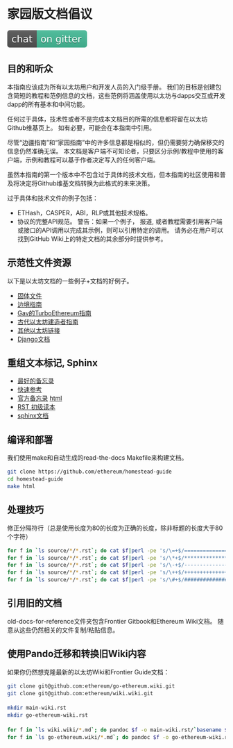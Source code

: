 # 家园版文档倡议

[![Gitter](img/homestead-guide.svg)](https://gitter.im/ethereum/homestead-guide?utm_source=badge&utm_medium=badge&utm_campaign=pr-badge)

## 目的和听众

本指南应该成为所有以太坊用户和开发人员的入门级手册。
我们的目标是创建包含简短的教程和范例信息的文档，这些范例将涵盖使用以太坊与dapps交互或开发dapp的所有基本和中间功能。

任何过于具体，技术性或者不是完成本文档目的所需的信息都将留在以太坊Github维基页上。
如有必要，可能会在本指南中引用。

尽管“边疆指南”和“家园指南”中的许多信息都是相似的，但仍需要努力确保移交的信息仍然准确无误。
本文档是客户端不可知论者，只要区分示例/教程中使用的客户端，示例和教程可以基于作者决定写入的任何客户端。

虽然本指南的第一个版本中不包含过于具体的技术文档，但本指南的社区使用和普及将决定将Github维基文档转换为此格式的未来决策。

过于具体和技术文件的例子包括：

- ETHash，CASPER，ABI，RLP或其他技术规格。
- 协议的完整API规范。 警告：如果一个例子， 报道, 或者教程需要引用客户端或接口的API调用以完成其示例，则可以引用特定的调用。 请务必在用户可以找到GitHub Wiki上的特定文档的其余部分时提供参考。

## 示范性文件资源

以下是以太坊文档的一些例子+文档的好例子。

- [固体文件](https://ethereum.github.io/solidity/docs/home)
- [边境指南](https://ethereum.gitbooks.io/frontier-guide/content)
- [Gav的TurboEthereum指南](https://gavofyork.gitbooks.io/turboethereum/content)
- [古代以太坊建造者指南](https://ethereumbuilders.gitbooks.io/guide/content/en/index.html)
- [其他以太坊链接](https://souptacular.gitbooks.io/ethereum-tutorials-and-tips-by-hudson/content/giant_ethereum_resource_list.html)
- [Django文档](https://docs.djangoproject.com/en/1.9)

## 重组文本标记, Sphinx

- [最好的备忘录](https://github.com/ralsina/rst-cheatsheet/blob/master/rst-cheatsheet.rst)
- [快速参考](http://docutils.sourceforge.net/docs/user/rst/quickref.html)
- [官方备忘录](http://docutils.sourceforge.net/docs/user/rst/cheatsheet.txt) [html](http://docutils.sourceforge.net/docs/user/rst/cheatsheet.html)
- [RST 初级读本](http://sphinx-doc.org/rest.html)
- [sphinx文档](http://sphinx-doc.org/markup/inline.html)

## 编译和部署

我们使用make和自动生成的read-the-docs Makefile来构建文档。

```bash
git clone https://github.com/ethereum/homestead-guide
cd homestead-guide
make html
```

## 处理技巧

修正分隔符行（总是使用长度为80的长度为正确的长度，除非标题的长度大于80个字符）

```bash
for f in `ls source/*/*.rst`; do cat $f|perl -pe 's/\=+$/================================================================================/' > $f.o; mv $f.o $f; done; done
for f in `ls source/*/*.rst`; do cat $f|perl -pe 's/\*+$/********************************************************************************/' > $f.o; mv $f.o $f; done
for f in `ls source/*/*.rst`; do cat $f|perl -pe 's/\-+$/--------------------------------------------------------------------------------/' > $f.o; mv $f.o $f; done
for f in `ls source/*/*.rst`; do cat $f|perl -pe 's/\++$/++++++++++++++++++++++++++++++++++++++++++++++++++++++++++++++++++++++++++++++++/' > $f.o; mv $f.o $f; done
for f in `ls source/*/*.rst`; do cat $f|perl -pe 's/\#+$/################################################################################/' > $f.o; mv $f.o $f; done
```

## 引用旧的文档

old-docs-for-reference文件夹包含Frontier Gitbook和Ethereum Wiki文档。 随意从这些仍然相关的文件复制/粘贴信息。

## 使用Pando迁移和转换旧Wiki内容

如果你仍然想克隆最新的以太坊Wiki和Frontier Guide文档：

```bash
git clone git@github.com:ethereum/go-ethereum.wiki.git
git clone git@github.com:ethereum/wiki.wiki.git

mkdir main-wiki.rst
mkdir go-ethereum-wiki.rst

for f in `ls wiki.wiki/*.md`; do pandoc $f -o main-wiki.rst/`basename $f .md`.rst; done
for f in `ls go-ethereum.wiki/*.md`; do pandoc $f -o go-ethereum-wiki.rst/`basename $f .md`.rst; done
```

